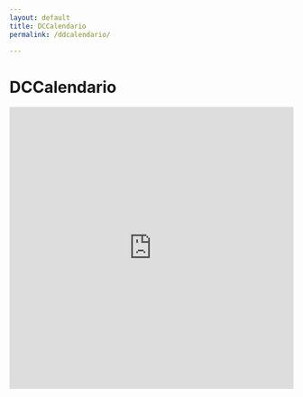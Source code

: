 ```yaml
---
layout: default
title: DCCalendario
permalink: /ddcalendario/

---
```

# DCCalendario

<iframe src="https://calendar.google.com/calendar/embed?src=uc.cl_0s33ggemip7jjbuacvpmn1doi0%40group.calendar.google.com&ctz=America%2FSantiago" style="border: 0" width="100%" height="500" frameborder="0" scrolling="no"></iframe>